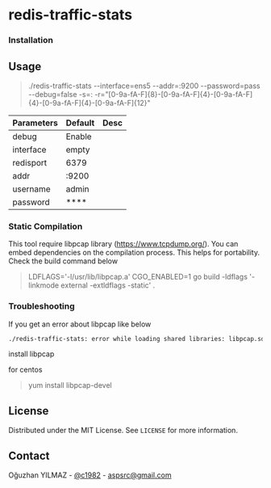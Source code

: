# redis-traffic-stats


### Installation

## Usage

>./redis-traffic-stats --interface=ens5 --addr=:9200 --password=pass --debug=false -s=: -r="[0-9a-fA-F]{8}\-[0-9a-fA-F]{4}\-[0-9a-fA-F]{4}\-[0-9a-fA-F]{4}\-[0-9a-fA-F]{12}"

Parameters | Default | Desc
--- | --- | ---
debug | Enable |
interface | empty |
redisport | 6379 | 
addr | :9200 | 
username | admin | 
password | **** |

### Static Compilation

This tool require libpcap library (https://www.tcpdump.org/). 
You can embed dependencies on the compilation process. This helps for portability.
Check the build command below

> LDFLAGS='-l/usr/lib/libpcap.a' CGO_ENABLED=1 go build -ldflags '-linkmode external -extldflags -static' .

### Troubleshooting

If you get an error about libpcap like below

```bash
./redis-traffic-stats: error while loading shared libraries: libpcap.so.0.8: cannot open shared object file: No such file or directory
```

install libpcap

for centos
>yum install libpcap-devel

## License

Distributed under the MIT License. See `LICENSE` for more information.

## Contact

Oğuzhan YILMAZ - [@c1982](https://twitter.com/c1982) - aspsrc@gmail.com